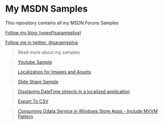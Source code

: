 My MSDN Samples
=============

This repository contains all my MSDN Foruns Samples

[Follow my blog: typeof(saramgsilva)](http://www.saramgsilva.com/) 

[Follow me in twitter: @saramgsilva](https://twitter.com/saramgsilva)

> Read more about my samples

> [Youtube Sample](http://code.msdn.microsoft.com/windowsapps/Youtube-Sample-df7d1d26)

> [Localization for Images and Assets ](http://code.msdn.microsoft.com/windowsapps/Localization-for-and-Assets-4fac00c3)

> [Slide Share Sample](http://code.msdn.microsoft.com/windowsapps/Slide-Share-Sample-ee673a6e)

> [Displaying DateTime objects in a localized application ](http://code.msdn.microsoft.com/windowsapps/Diplaying-DateTime-objects-b7f02b77)

> [Export To CSV](http://code.msdn.microsoft.com/windowsapps/Export-To-CSV-Sample-b31b50cf)

> [Consuming Odata Service in Windows Store Apps - Include MVVM Pattern](http://code.msdn.microsoft.com/windowsapps/Consuming-Odata-Service-in-a97758e5)
